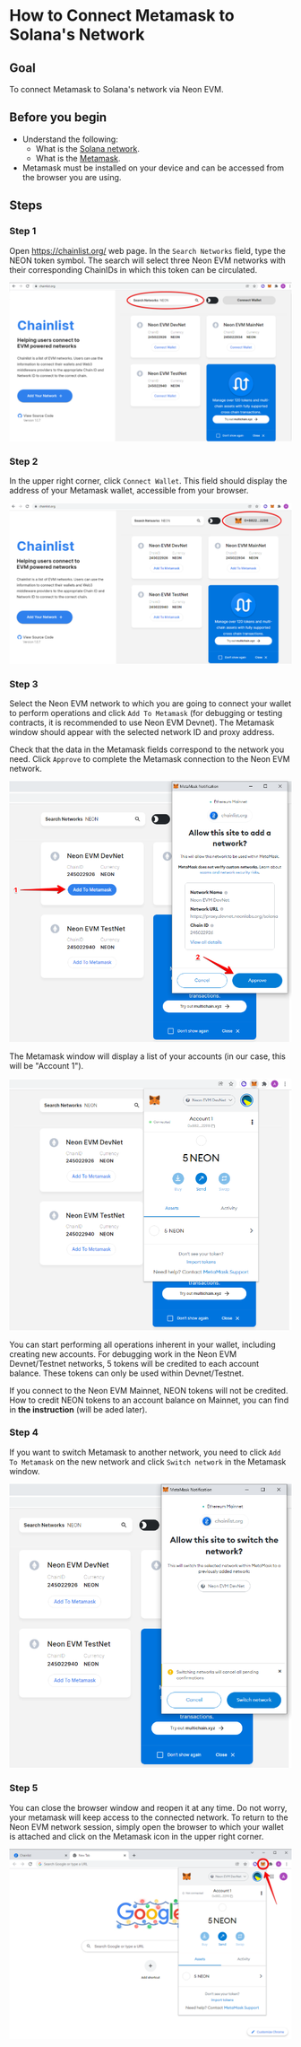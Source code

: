 # How to Connect Metamask to Solana's Network

## Goal
To connect Metamask to Solana's network via Neon EVM.

## Before you begin
  * Understand the following:
    * What is the [Solana network](https://docs.solana.com/clusters).
    * What is the [Metamask](https://metamask.io).
  * Metamask must be installed on your device and can be accessed from the browser you are using.

## Steps

### Step 1
Open https://chainlist.org/ web page. In the `Search Networks` field, type the NEON token symbol. 
The search will select three Neon EVM networks with their corresponding ChainIDs in which this token can be circulated.

<div class='neon-img-box-600' style={{textAlign: 'center'}}>

![](./images/connect-metamask-1.png)

</div>

### Step 2
In the upper right corner, click `Connect Wallet`. This field should display the address of your Metamask wallet, accessible from your browser.

<div class='neon-img-box-600' style={{textAlign: 'center'}}>

![](./images/connect-metamask-2.png)

</div>

### Step 3
Select the Neon EVM network to which you are going to connect your wallet to perform operations and click `Add To Metamask` (for debugging or testing contracts, it is recommended to use Neon EVM Devnet). The Metamask window should appear with the selected network ID and proxy address.

Check that the data in the Metamask fields correspond to the network you need. Click `Approve` to complete the Metamask connection to the Neon EVM network.

<div class='neon-img-box-600' style={{textAlign: 'center'}}>

![](./images/connect-metamask-3.png)

</div>

The Metamask window will display a list of your accounts (in our case, this will be "Account 1").


<div class='neon-img-box-600' style={{textAlign: 'center'}}>

![](./images/connect-metamask-4.png)

</div>

You can start performing all operations inherent in your wallet, including creating new accounts. For debugging work in the Neon EVM Devnet/Testnet networks, 5 tokens will be credited to each account balance. These tokens can only be used within Devnet/Testnet.

If you connect to the Neon EVM Mainnet, NEON tokens will not be credited. How to credit NEON tokens to an account balance on Mainnet, you can find in **the instruction** (will be aded later).

### Step 4
If you want to switch Metamask to another network, you need to click `Add To Metamask` on the new network and click `Switch network` in the Metamask window.

<div class='neon-img-box-600' style={{textAlign: 'center'}}>

![](./images/connect-metamask-5.png)

</div>

### Step 5
You can close the browser window and reopen it at any time. Do not worry, your metamask will keep access to the connected network. To return to the Neon EVM network session, simply open the browser to which your wallet is attached and click on the Metamask icon in the upper right corner.

<div class='neon-img-box-600' style={{textAlign: 'center'}}>

![](./images/connect-metamask-6.png)

</div>
